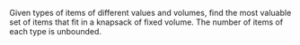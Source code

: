 Given types of items of different values and volumes, find the most valuable set of items that fit in a knapsack of fixed volume. 
The number of items of each type is unbounded.
